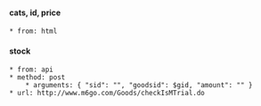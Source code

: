 #### cats, id, price
    * from: html

#### stock
    * from: api
    * method: post
        * arguments: { "sid": "", "goodsid": $gid, "amount": "" }
    * url: http://www.m6go.com/Goods/checkIsMTrial.do